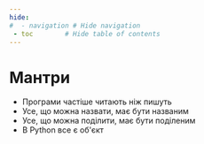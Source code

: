 ```yaml
---
hide:
#  - navigation # Hide navigation
 - toc        # Hide table of contents
---
```

# Мантри

- Програми частіше читають ніж пишуть
- Усе, що можна назвати, має бути названим
- Усе, що можна поділити, має бути поділеним
- В Python все є об'єкт